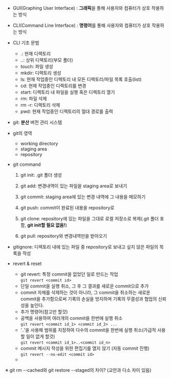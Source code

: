 - GUI(Graphing User Interface)
: **그래픽**을 통해 사용자와 컴퓨터가 상호 작용하는 방식

- CLI(Command Line Interface)
: **명령어**를 통해 사용자와 컴퓨터가 상호 작용하는 방식

- CLI 기초 문법
    - .: 현재 디렉토리
    - ..: 상위 디렉토리(부모 폴더)
    - touch: 파일 생성
    - mkdir: 디렉토리 생성
    - ls: 현재 작업중인 디렉토리 내 모든 디렉토리/파일 목록 호출(list)
    - cd: 현재 작업중인 디렉토리를 변경
    - start: 디렉토리 내 파일을 실행 혹은 디렉토리 열기
    - rm: 파일 삭제
    - rm -r: 디렉토리 삭제
    - pwd: 현재 작업중인 디렉토리의 절대 경로를 출력

- git: **분산** 버전 관리 시스템

- git의 영역
    - working directory
    - staging area
    - repository

- git command

    1. git init: .git 폴더 생성

    2. git add: 변경내역이 있는 파일을 staging area로 보내기

    3. git commit: staging area에 있는 변경 내역에 그 내용을 메모하기

    4. git push: commit이 완료된 내용을 repository로

    5. git clone: repository에 있는 파일을 그대로 로컬 저장소로 복제(.git 폴더 포함, **git init할 필요 없음!**)
    
    6. git pull: repository와 변경내역만을 받아오기

- gitignore: 디렉토리 내에 있는 파일 중 repository로 보내고 싶지 않은 파일의 목록을 작성

- revert & reset
    - git revert: 특정 commit을 없었던 일로 만드는 작업 <br> ```git revert <commit id>```
    - 단일 commit을 실행 취소, 그 후 그 결과를 새로운 commit으로 추가
    - commit 자체를 삭제하는 것이 아니라, 그 commit을 취소하는 새로운 commit을 추가함으로써 기록의 손실을 방지하며 기록의 무결성과 협업의 신뢰성을 높인다.
    - 추가 명령어(참고만 할것)
    - 공백을 사용하여 여러개의 commit을 한번에 실행 취소 <br> ```git revert <commit id_1> <commit id_2> ...```
    - '..'을 사용해 범위를 지정하여 다수의 commit을 한번에 실행 취소(가급적 사용할 일이 없게 할것) <br> ```git revert <commit id_1>..<commit id_n>```
    - commit 메시지 작성을 위한 편집기를 열지 않기 (자동 commit 진행) <br> ```git revert --no-edit <commit id>```
    - 

※ git rm --cached와 git restore --staged의 차이? (교안과 다소 차이 있음)

